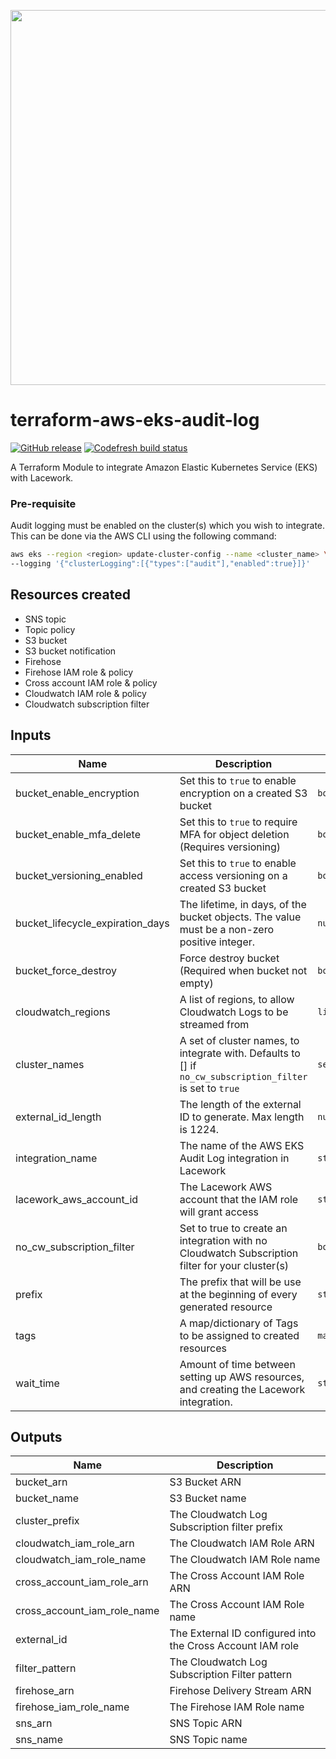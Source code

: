 <a href="https://lacework.com"><img src="https://techally-content.s3-us-west-1.amazonaws.com/public-content/lacework_logo_full.png" width="600"></a>

# terraform-aws-eks-audit-log

[![GitHub release](https://img.shields.io/github/release/lacework/terraform-aws-eks-audit-log.svg)](https://github.com/lacework/terraform-aws-eks-audit-log/releases/)
[![Codefresh build status]( https://g.codefresh.io/api/badges/pipeline/lacework/terraform-modules%2Ftest-compatibility?type=cf-1&key=eyJhbGciOiJIUzI1NiJ9.NWVmNTAxOGU4Y2FjOGQzYTkxYjg3ZDEx.RJ3DEzWmBXrJX7m38iExJ_ntGv4_Ip8VTa-an8gBwBo)]( https://g.codefresh.io/pipelines/edit/new/builds?id=607e25e6728f5a6fba30431b&pipeline=test-compatibility&projects=terraform-modules&projectId=607db54b728f5a5f8930405d)

A Terraform Module to integrate Amazon Elastic Kubernetes Service (EKS) with Lacework.

### Pre-requisite
Audit logging must be enabled on the cluster(s) which you wish to integrate. This can be done via the AWS CLI using the following command:
```bash
aws eks --region <region> update-cluster-config --name <cluster_name> \
--logging '{"clusterLogging":[{"types":["audit"],"enabled":true}]}'
```

## Resources created
- SNS topic
- Topic policy
- S3 bucket
- S3 bucket notification
- Firehose
- Firehose IAM role & policy
- Cross account IAM role & policy
- Cloudwatch IAM role & policy
- Cloudwatch subscription filter

## Inputs

| Name                             | Description                                                                                                          | Type           | Default                     | Required |
| -------------------------------- | -------------------------------------------------------------------------------------------------------------------- | -------------  | --------------------------- | :------: |
| bucket_enable_encryption         | Set this to `true` to enable encryption on a created S3 bucket                                                       | `bool`         | `false`                     |    no    |
| bucket_enable_mfa_delete         | Set this to `true` to require MFA for object deletion (Requires versioning)                                          | `bool`         | `false`                     |    no    |
| bucket_versioning_enabled        | Set this to `true` to enable access versioning on a created S3 bucket                                                | `bool`         | `false`                     |    no    |
| bucket_lifecycle_expiration_days | The lifetime, in days, of the bucket objects. The value must be a non-zero positive integer.                         | `numnber`      | `180`                       |    no    |
| bucket_force_destroy             | Force destroy bucket (Required when bucket not empty)                                                                | `bool`         | `false`                     |    no    |
| cloudwatch_regions               | A list of regions, to allow Cloudwatch Logs to be streamed from                                                      | `list(string)` |                             |    yes   |
| cluster_names                    | A set of cluster names, to integrate with. Defaults to [] if `no_cw_subscription_filter` is set to `true`            | `set(string)`  |                             |    no   |
| external_id_length               | The length of the external ID to generate. Max length is 1224.                                                       | `number`       | `16`                        |    no    |
| integration_name                 | The name of the AWS EKS Audit Log integration in Lacework                                                            | `string`       | `TF AWS EKS Audit Log`      |    no    |
| lacework_aws_account_id          | The Lacework AWS account that the IAM role will grant access                                                         | `string`       | `"434813966438"`            |    no    |
| no_cw_subscription_filter        | Set to true to create an integration with no Cloudwatch Subscription filter for your cluster(s)                      | `bool`         | `false`                     |    no    |
| prefix                           | The prefix that will be use at the beginning of every generated resource                                             | `string`       | `"lw-eks-al"`               |    no    |
| tags                             | A map/dictionary of Tags to be assigned to created resources                                                         | `map(string)`  | `{}`                        |    no    |
| wait_time                        | Amount of time between setting up AWS resources, and creating the Lacework integration.                              | `string`       | `"10s"`                     |    no    |

## Outputs

| Name                        | Description                                                |
| --------------------------- | ---------------------------------------------------------- |
| bucket_arn                  | S3 Bucket ARN                                              |
| bucket_name                 | S3 Bucket name                                             |
| cluster_prefix              | The Cloudwatch Log Subscription filter prefix              |
| cloudwatch_iam_role_arn     | The Cloudwatch IAM Role ARN                                |
| cloudwatch_iam_role_name    | The Cloudwatch IAM Role name                               |
| cross_account_iam_role_arn  | The Cross Account IAM Role ARN                             |
| cross_account_iam_role_name | The Cross Account IAM Role name                            |
| external_id                 | The External ID configured into the Cross Account IAM role |
| filter_pattern              | The Cloudwatch Log Subscription Filter pattern             |
| firehose_arn                | Firehose Delivery Stream ARN                               |
| firehose_iam_role_name      | The Firehose IAM Role name                                 |
| sns_arn                     | SNS Topic ARN                                              |
| sns_name                    | SNS Topic name                                             |
